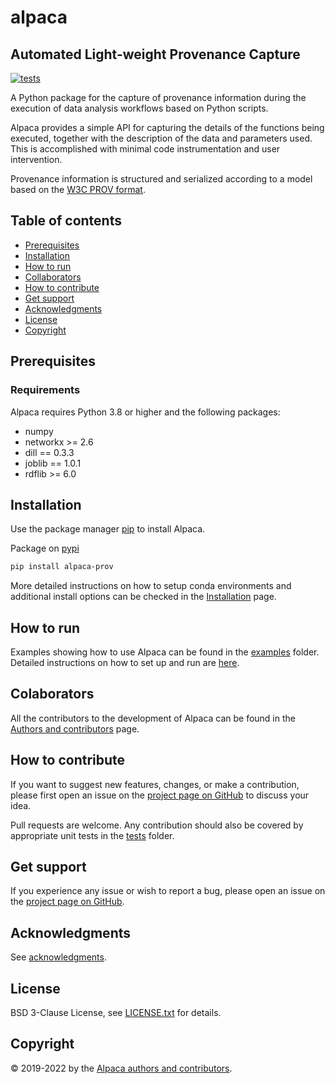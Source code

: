 # alpaca

## Automated Light-weight Provenance Capture

[![tests](https://github.com/INM-6/alpaca/actions/workflows/CI.yml/badge.svg)](https://github.com/INM-6/alpaca/actions/workflows/CI.yml)

A Python package for the capture of provenance information during the execution
of data analysis workflows based on Python scripts.

Alpaca provides a simple API for capturing the details of the functions being
executed, together with the description of the data and parameters used.
This is accomplished with minimal code instrumentation and user intervention.

Provenance information is structured and serialized according to a model
based on the [W3C PROV format](https://www.w3.org/TR/prov-overview).


## Table of contents
  - [Prerequisites](#prerequisites)
  - [Installation](#installation)
  - [How to run](#how-to-run)
  - [Collaborators](#collaborators)
  - [How to contribute](#how-to-contribute)
  - [Get support](#get-support)
  - [Acknowledgments](#acknowledgments)
  - [License](#license)
  - [Copyright](#copyright)


## Prerequisites

### Requirements

Alpaca requires Python 3.8 or higher and the following packages:

- numpy
- networkx >= 2.6
- dill == 0.3.3
- joblib == 1.0.1
- rdflib >= 6.0


## Installation

Use the package manager [pip](https://pip.pypa.io/en/stable/) to install Alpaca.

Package on [pypi](https://pypi.org/)
```bash
pip install alpaca-prov
```

More detailed instructions on how to setup conda environments and additional
install options can be checked in the [Installation](doc/install.rst) page.


<!-- ## Documentation

See [http://](http://). -->


## How to run

Examples showing how to use Alpaca can be found in the [examples](examples/)
folder. Detailed instructions on how to set up and run are 
[here](doc/examples.rst).


## Colaborators

All the contributors to the development of Alpaca can be found in the 
[Authors and contributors](doc/authors.rst) page.


## How to contribute

If you want to suggest new features, changes, or make a contribution, please
first open an issue on the [project page on GitHub](https://github.com/INM-6/alpaca/issues)
to discuss your idea.

Pull requests are welcome. Any contribution should also
be covered by appropriate unit tests in the [tests](alpaca/test) folder.


## Get support

If you experience any issue or wish to report a bug, please open an issue on
the [project page on GitHub](https://github.com/INM-6/alpaca/issues).


## Acknowledgments

See [acknowledgments](doc/acknowledgments.rst).


## License
 
BSD 3-Clause License, see [LICENSE.txt](LICENSE.txt) for details.


## Copyright

:copyright: 2019-2022 by the 
[Alpaca authors and contributors](doc/authors.rst).

